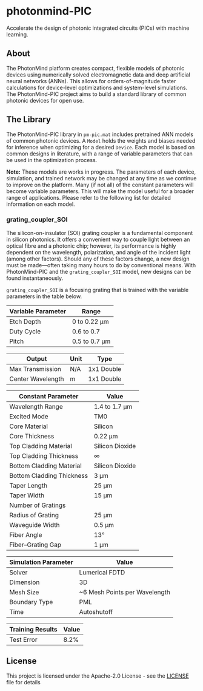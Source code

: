 # photonmind-PIC
Accelerate the design of photonic integrated circuits (PICs) with machine learning.

## About
The PhotonMind platform creates compact, flexible models of photonic devices using numerically solved electromagnetic data and deep artificial neural networks (ANNs). This allows for orders-of-magnitude faster calculations for device-level optimizations and system-level simulations. The PhotonMind-PIC project aims to build a standard library of common photonic devices for open use.

## The Library
The PhotonMind-PIC library in `pm-pic.mat` includes pretrained ANN models of common photonic devices. A `Model` holds the weights and biases needed for inference when optimizing for a desired `Device`. Each model is based on common designs in literature, with a range of variable parameters that can be used in the optimization process.

**Note:** These models are works in progress. The parameters of each device, simulation, and trained network may be changed at any time as we continue to improve on the platform. Many (if not all) of the constant parameters will become variable parameters. This will make the model useful for a broader range of applications. Please refer to the following list for detailed information on each model.

### grating_coupler_SOI
The silicon-on-insulator (SOI) grating coupler is a fundamental component in silicon photonics. It offers a convenient way to couple light between an optical fibre and a photonic chip; however, its performance is highly dependent on the wavelength, polarization, and angle of the incident light (among other factors). Should any of these factors change, a new design must be made—often taking many hours to do by conventional means. With PhotonMind-PIC and the `grating_coupler_SOI` model, new designs can be found instantaneously.

`grating_coupler_SOI` is a focusing grating that is trained with the variable parameters in the table below.

Variable Parameter | Range
------------------ | ----
Etch Depth | 0 to 0.22 μm
Duty Cycle | 0.6 to 0.7
Pitch | 0.5 to 0.7 μm

Output | Unit | Type
------ | ---- | ----
Max Transmission | N/A | 1x1 Double
Center Wavelength | m | 1x1 Double

Constant Parameter | Value
------------------ | -----
Wavelength Range | 1.4 to 1.7 μm
Excited Mode | TM0
Core Material | Silicon
Core Thickness | 0.22 μm
Top Cladding Material | Silicon Dioxide
Top Cladding Thickness | ∞
Bottom Cladding Material | Silicon Dioxide
Bottom Cladding Thickness | 3 μm
Taper Length | 25 μm
Taper Width | 15 μm
Number of Gratings |
Radius of Grating | 25 μm
Waveguide Width | 0.5 μm
Fiber Angle | 13°
Fiber–Grating Gap | 1 μm

Simulation Parameter | Value
-------------------- | -----
Solver | Lumerical FDTD
Dimension | 3D
Mesh Size | ~6 Mesh Points per Wavelength
Boundary Type | PML
Time | Autoshutoff

Training Results | Value
---------------- | -----
Test Error | 8.2%

## License
This project is licensed under the Apache-2.0 License - see the [LICENSE](LICENSE) file for details
